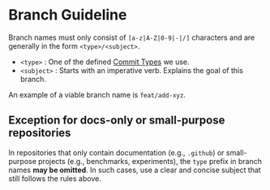 # Branch Guideline

Branch names must only consist of `[a-z|A-Z|0-9|-|/]` characters and are generally in the form `<type>/<subject>`.

- `<type>` : One of the defined [Commit Types](/COMMIT_MESSAGE_GUIDELINE.md#type) we use.
- `<subject>` : Starts with an imperative verb. Explains the goal of this branch.

An example of a viable branch name is `feat/add-xyz`.

## Exception for docs-only or small-purpose repositories

In repositories that only contain documentation (e.g., `.github`) or small-purpose projects
(e.g., benchmarks, experiments), the `type` prefix in branch names **may be omitted**.
In such cases, use a clear and concise subject that still follows the rules above.
